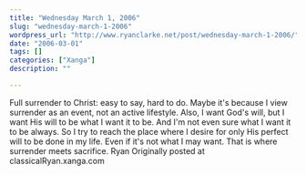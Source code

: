 ```yaml
---
title: "Wednesday March 1, 2006"
slug: "wednesday-march-1-2006"
wordpress_url: "http://www.ryanclarke.net/post/wednesday-march-1-2006/"
date: "2006-03-01"
tags: []
categories: ["Xanga"]
description: ""

---
```


Full surrender to Christ: easy to say, hard to do. Maybe it's because I view surrender as an event, not an active lifestyle. Also, I want God's will, but I want His will to be what I want it to be. And I'm not even sure what I want it to be always. So I try to reach the place where I desire for only His perfect will to be done in my life. Even if it's not what I may want. That is where surrender meets sacrifice.
Ryan
Originally posted at classicalRyan.xanga.com
